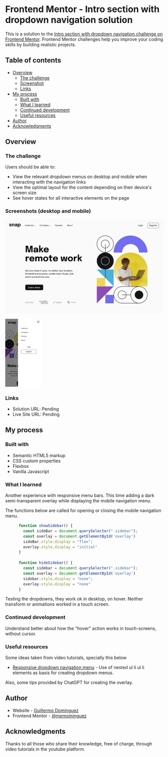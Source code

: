 # Frontend Mentor - Intro section with dropdown navigation solution

This is a solution to the [Intro section with dropdown navigation challenge on Frontend Mentor](https://www.frontendmentor.io/challenges/intro-section-with-dropdown-navigation-ryaPetHE5). Frontend Mentor challenges help you improve your coding skills by building realistic projects. 

## Table of contents

- [Overview](#overview)
  - [The challenge](#the-challenge)
  - [Screenshot](#screenshot)
  - [Links](#links)
- [My process](#my-process)
  - [Built with](#built-with)
  - [What I learned](#what-i-learned)
  - [Continued development](#continued-development)
  - [Useful resources](#useful-resources)
- [Author](#author)
- [Acknowledgments](#acknowledgments)


## Overview

### The challenge

Users should be able to:

- View the relevant dropdown menus on desktop and mobile when interacting with the navigation links
- View the optimal layout for the content depending on their device's screen size
- See hover states for all interactive elements on the page

### Screenshots (desktop and mobile)

![](./images/screenshot-desktop.jpg)


![](./images/screenshot-mobile.jpg)



### Links

- Solution URL: Pending
- Live Site URL: Pending

## My process

### Built with

- Semantic HTML5 markup
- CSS custom properties
- Flexbox
- Vanilla Javascript


### What I learned

Another experience with responsive menu bars. This time adding a dark semi-transparent overlay while displaying the mobile navigation menu.

The functions below are called for opening or closing the mobile navigation menu.

```js      
      function showSidebar() {
        const sideBar = document.querySelector(".sidebar");
        const overlay = document.getElementById('overlay')
        sideBar.style.display = "flex";       
        overlay.style.display = "initial"
      }

      function hideSidebar() {
        const sidebar = document.querySelector(".sidebar");
        const overlay = document.getElementById('overlay')
        sidebar.style.display = "none";      
        overlay.style.display = "none"
      }   
```

Testing the dropdowns, they work ok in desktop, on hover. Neither transform or animations worked in a touch screen.

### Continued development

Understand better about how the "hover" action works in touch-screens, without cursor.

### Useful resources

Some ideas taken from video tutorials, specially this below

- [Responsive dropdown navigation menu](https://www.youtube.com/watch?v=bk3Y4heVdFs) - Use of nested ul li ul li elements as basis for creating dropdown menus.

Also, some tips provided by ChatGPT for creating the overlay.

## Author


- Website - [Guillermo Dominguez](https://gdominguez-portfolio.netlify.app)
- Frontend Mentor - [@memominguez](https://www.frontendmentor.io/profile/memominguez)


## Acknowledgments


Thanks to all those who share their knowledge, free of charge, through video tutorials in the youtube platform.
 
